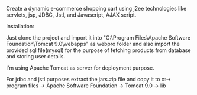 Create a dynamic e-commerce shopping cart using j2ee technologies like servlets, jsp, JDBC, Jstl, and Javascript, AJAX script.

Installation:

Just clone the project and import it into "C:\Program Files\Apache Software Foundation\Tomcat 9.0\webapps" as webpro folder and also import the provided sql file(mysql) for the purpose of fetching products from database and storing user details.

I'm using Apache Tomcat as server for deployment purpose.

For jdbc and jstl purposes extract the jars.zip file and copy it to c:-> program files -> Apache Software Foundation -> Tomcat 9.0 -> lib
